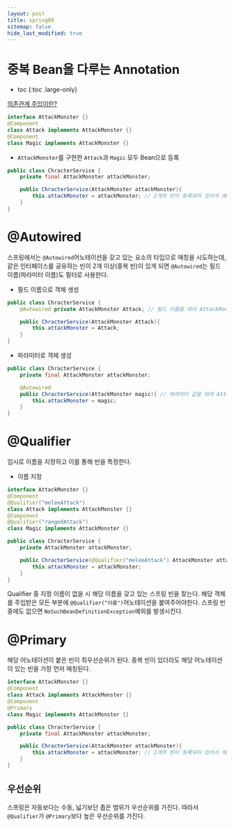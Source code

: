 ```yaml
---
layout: post
title: spring09
sitemap: false
hide_last_modified: true
---
```

# 중복 Bean을 다루는 Annotation

* toc
{:toc .large-only}

[의존관계 주입이란?](https://xxyoonxx.github.io/spring/2024-01-21-spring07/)


```JAVA
interface AttackMonster {}
@Component
class Attack implements AttackMonster {}
@Component
class Magic implements AttackMonster {}
```

- ```AttackMonster```를 구현한 ```Attack```과 ```Magic``` 모두 Bean으로 등록

```JAVA
public class ChracterService {
	private final AttackMonster attackMonster;

	public ChracterService(AttackMonster attackMonster){
		this.attackMonster = attackMonster; // 2개의 빈이 등록되어 있어서 에러 발생
	}
}
```

# @Autowired

스프링에서는 ```@Autowired```어노테이션을 갖고 있는 요소의 타입으로 매칭을 시도하는데, 같은 인터페이스를 공유하는 빈이 2개 이상(중복 빈)이 있게 되면 ```@Autowired```는 필드 이름(파라미터 이름)도 필터로 사용한다.

- 필드 이름으로 객체 생성

```JAVA
public class ChracterService {
	@Autowired private AttackMonster Attack; // 필드 이름을 따라 AttackMonster의 구현체인 Attack으로 객체 생성

	public ChracterService(AttackMonster Attack){
		this.attackMonster = Attack;
	}
}
```

- 파라미터로 객체 생성

```JAVA
public class ChracterService {
	private final AttackMonster attackMonster;

	@Autowired
	public ChracterService(AttackMonster magic){ // 파라미터 값을 따라 AttackMonster의 구현체인 Magic으로 객체 생성됨
		this.attackMonster = magic;
	}
}
```

# @Qualifier

임시로 이름을 지정하고 이를 통해 빈을 특정한다.

- 이름 지정

```JAVA
interface AttackMonster {}
@Component
@Qualifier("meleeAttack")
class Attack implements AttackMonster {}
@Component
@Qualifier("rangedAttack")
class Magic implements AttackMonster {}
```

```JAVA
public class ChracterService {
	private AttackMonster attackMonster;

	public ChracterService(@Qualifier("meleeAttack") AttackMonster attackMonster){
		this.attackMonster = attackMonster;
	}
}
```

Qualifier 중 지정 이름이 없을 시 해당 이름을 갖고 있는 스프링 빈을 찾는다.
해당 객체를 주입받은 모든 부분에 ```@Qualifier("이름")```어노테이션을 붙여주어야한다.
스프링 빈 중에도 없으면 ```NoSuchBeanDefinitionException```예외를 발생시킨다.

# @Primary

해당 어노테이션이 붙은 빈이 최우선순위가 된다.
중복 빈이 있더라도 해당 어노테이션이 있는 빈을 가장 먼저 매칭된다.

```JAVA
interface AttackMonster {}
@Component
class Attack implements AttackMonster {}
@Component
@Primary
class Magic implements AttackMonster {}
```

```JAVA
public class ChracterService {
	private final AttackMonster attackMonster;

	public ChracterService(AttackMonster attackMonster){
		this.attackMonster = attackMonster; // 2개의 빈이 등록되어 있어서 에러 발생
	}
}
```

## 우선순위

스프링은 자동보다는 수동, 넓기보단 좁은 범위가 우선순위를 가진다. 따라서 ```@Qualifier```가 ```@Primary```보다 높은 우선순위를 가진다.
